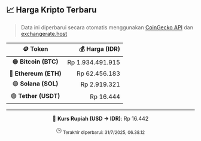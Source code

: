 

<!-- HARGA_KRIPTO -->
## 📈 Harga Kripto Terbaru

> Data ini diperbarui secara otomatis menggunakan [CoinGecko API](https://www.coingecko.com/) dan [exchangerate.host](https://exchangerate.host/)

<div align="center">

| 🪙 Token | 💰 Harga (IDR) |
|:------:|---------------:|
| 🟠 **Bitcoin (BTC)**   | Rp 1.934.491.915 |
| 🔵 **Ethereum (ETH)**  | Rp 62.456.183 |
| 🟣 **Solana (SOL)**    | Rp 2.919.321 |
| 🟢 **Tether (USDT)**   | Rp 16.444 |

---

💱 **Kurs Rupiah (USD → IDR)**: Rp 16.442

🕒 <sub>Terakhir diperbarui: 31/7/2025, 06.38.12</sub>

</div>
<!-- /HARGA_KRIPTO -->